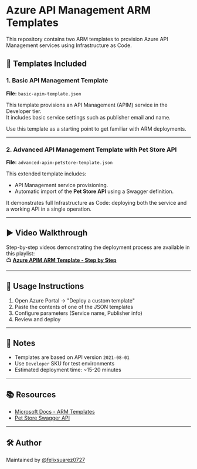 # Azure API Management ARM Templates

This repository contains two ARM templates to provision Azure API Management services using Infrastructure as Code.

## 📁 Templates Included

### 1. Basic API Management Template
**File:** `basic-apim-template.json`

This template provisions an API Management (APIM) service in the Developer tier.  
It includes basic service settings such as publisher email and name.

Use this template as a starting point to get familiar with ARM deployments.

---

### 2. Advanced API Management Template with Pet Store API
**File:** `advanced-apim-petstore-template.json`

This extended template includes:
- API Management service provisioning.
- Automatic import of the **Pet Store API** using a Swagger definition.

It demonstrates full Infrastructure as Code: deploying both the service and a working API in a single operation.

---

## ▶️ Video Walkthrough

Step-by-step videos demonstrating the deployment process are available in this playlist:  
📺 **[Azure APIM ARM Template - Step by Step](https://www.youtube.com/playlist?list=PLVumWBDLm-zLRf0cl8VIrpdKKHnrXPZee)**


---

## 🔗 Usage Instructions

1. Open Azure Portal → "Deploy a custom template"
2. Paste the contents of one of the JSON templates
3. Configure parameters (Service name, Publisher info)
4. Review and deploy

---

## 📌 Notes

- Templates are based on API version `2021-08-01`
- Use `Developer` SKU for test environments
- Estimated deployment time: ~15-20 minutes

---

## 📚 Resources

- [Microsoft Docs - ARM Templates](https://learn.microsoft.com/en-us/azure/azure-resource-manager/templates/overview)
- [Pet Store Swagger API](https://petstore.swagger.io/)

---

## 🛠 Author

Maintained by [@felixsuarez0727](https://github.com/felixsuarez0727)

